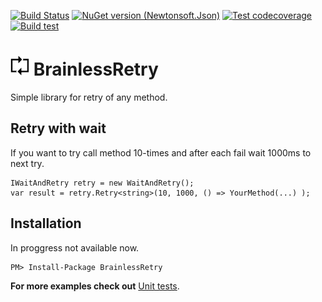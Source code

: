 [![Build Status](https://dev.azure.com/hlavoj/BrainlessRetry/_apis/build/status/hlavoj.BrainlessRetry?branchName=main)](https://dev.azure.com/hlavoj/BrainlessRetry/_build/latest?definitionId=4&branchName=main)
[![NuGet version (Newtonsoft.Json)](https://img.shields.io/nuget/v/BrainlessRetry.svg?style=flat)](https://www.nuget.org/packages/BrainlessRetry/)
[![Test codecoverage](https://img.shields.io/azure-devops/coverage/hlavoj/BrainlessRetry/4/main)](https://dev.azure.com/hlavoj/BrainlessRetry/_build?definitionId=4)
[![Build test](https://img.shields.io/azure-devops/tests/hlavoj/BrainlessRetry/4/main)](https://dev.azure.com/hlavoj/BrainlessRetry/_build?definitionId=4)




# <img src="BrainlessRetryIcon.png" alt="drawing" width="30"  /> BrainlessRetry
Simple library for retry of any method. 


## Retry with wait
If you want to try call method 10-times and after each fail wait 1000ms to next try.

```
IWaitAndRetry retry = new WaitAndRetry();
var result = retry.Retry<string>(10, 1000, () => YourMethod(...) );
```


## Installation
In proggress not available now.
```
PM> Install-Package BrainlessRetry
```

**For more examples check out** [Unit tests](https://github.com/hlavoj/BrainlessRetry/blob/main/src/BrainlessRetry.Tests/WaitAndRetryUnitTest.cs).